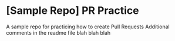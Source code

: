 # [Sample Repo] PR Practice
A sample repo for practicing how to create Pull Requests
Additional comments in the readme file 
blah blah blah